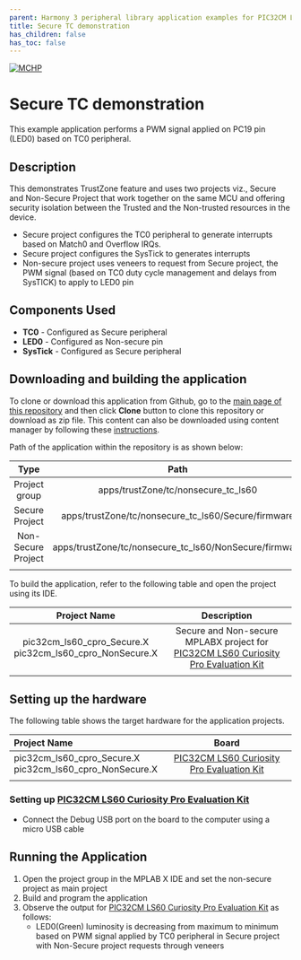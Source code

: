 ```yaml
---
parent: Harmony 3 peripheral library application examples for PIC32CM LE00/LS00/LS60 family
title: Secure TC demonstration 
has_children: false
has_toc: false
---
```


[![MCHP](https://www.microchip.com/ResourcePackages/Microchip/assets/dist/images/logo.png)](https://www.microchip.com)

# Secure TC demonstration

This example application performs a PWM signal applied on PC19 pin (LED0) based on TC0 peripheral.

## Description

This demonstrates TrustZone feature and uses two projects viz., Secure and Non-Secure Project that work together on the same
MCU and offering security isolation between the Trusted and the Non-trusted resources in the device.

- Secure project configures the TC0 peripheral to generate interrupts based on Match0 and Overflow IRQs.
- Secure project configures the SysTick to generates interrupts
- Non-secure project uses veneers to request from Secure project, the PWM signal (based on TC0 duty cycle management and delays from SysTICK) to apply to LED0 pin

## Components Used

- **TC0** - Configured as Secure peripheral
- **LED0** - Configured as Non-secure pin
- **SysTick** - Configured as Secure peripheral

## Downloading and building the application

To clone or download this application from Github, go to the [main page of this repository](https://github.com/Microchip-MPLAB-Harmony/csp_apps_pic32cm_le_ls) and then click **Clone** button to clone this repository or download as zip file.
This content can also be downloaded using content manager by following these [instructions](https://github.com/Microchip-MPLAB-Harmony/contentmanager/wiki).

Path of the application within the repository is as shown below:

| Type        | Path                         |
|:-----------:|:----------------------------:|
| Project group | apps/trustZone/tc/nonsecure_tc_ls60 |
|Secure Project|  apps/trustZone/tc/nonsecure_tc_ls60/Secure/firmware |
|Non-Secure Project|  apps/trustZone/tc/nonsecure_tc_ls60/NonSecure/firmware |
||||

To build the application, refer to the following table and open the project using its IDE.

| Project Name      | Description                                    |
| :-----------------: | :----------------------------------------------: |
| pic32cm_ls60_cpro_Secure.X <br> pic32cm_ls60_cpro_NonSecure.X | Secure and Non-secure MPLABX project for [PIC32CM LS60 Curiosity Pro Evaluation Kit]() |
|||

## Setting up the hardware

The following table shows the target hardware for the application projects.

| Project Name| Board|
|:---------|:---------:|
| pic32cm_ls60_cpro_Secure.X <br> pic32cm_ls60_cpro_NonSecure.X | [PIC32CM LS60 Curiosity Pro Evaluation Kit]() |
|||

### Setting up [PIC32CM LS60 Curiosity Pro Evaluation Kit]()

- Connect the Debug USB port on the board to the computer using a micro USB cable

## Running the Application

1. Open the project group in the MPLAB X IDE and set the non-secure project as main project
2. Build and program the application
3. Observe the output for [PIC32CM LS60 Curiosity Pro Evaluation Kit]() as follows:
    - LED0(Green) luminosity is decreasing from maximum to minimum based on PWM signal applied by TC0 peripheral in Secure project with Non-Secure project requests through veneers